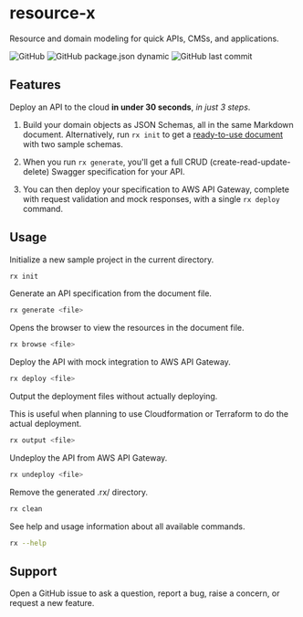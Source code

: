 # resource-x

Resource and domain modeling for quick APIs, CMSs, and applications.

![GitHub](https://img.shields.io/github/license/khalidx/resource-x.svg?style=flat-square)
![GitHub package.json dynamic](https://img.shields.io/github/package-json/keywords/khalidx/resource-x.svg?style=flat-square)
![GitHub last commit](https://img.shields.io/github/last-commit/khalidx/resource-x.svg?style=flat-square)

## Features

Deploy an API to the cloud **in under 30 seconds**, *in just 3 steps*.

1) Build your domain objects as JSON Schemas, all in the same Markdown document. Alternatively, run `rx init` to get a [ready-to-use document](./sample.md) with two sample schemas.
   
2) When you run `rx generate`, you'll get a full CRUD (create-read-update-delete) Swagger specification for your API.

3) You can then deploy your specification to AWS API Gateway, complete with request validation and mock responses, with a single `rx deploy` command.

## Usage

Initialize a new sample project in the current directory.

```sh
rx init
```
Generate an API specification from the document file.

```sh
rx generate <file>
```

Opens the browser to view the resources in the document file.

```sh
rx browse <file>
```

Deploy the API with mock integration to AWS API Gateway.

```sh
rx deploy <file>
```

Output the deployment files without actually deploying.

This is useful when planning to use Cloudformation or Terraform to do the actual deployment.

```sh
rx output <file>
```

Undeploy the API from AWS API Gateway.

```sh
rx undeploy <file>
```

Remove the generated .rx/ directory.

```sh
rx clean
```

See help and usage information about all available commands.

```sh
rx --help
```

## Support

Open a GitHub issue to ask a question, report a bug, raise a concern, or request a new feature.
